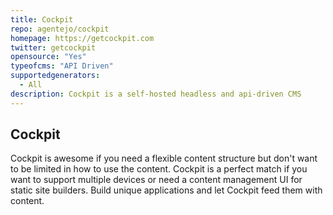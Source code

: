 ```yaml
---
title: Cockpit
repo: agentejo/cockpit
homepage: https://getcockpit.com
twitter: getcockpit
opensource: "Yes"
typeofcms: "API Driven"
supportedgenerators:
  - All
description: Cockpit is a self-hosted headless and api-driven CMS
---
```

## Cockpit
Cockpit is awesome if you need a flexible content structure but don't want to be limited in how to use the content. Cockpit is a perfect match if you want to support multiple devices or need a content management UI for static site builders. Build unique applications and let Cockpit feed them with content.

